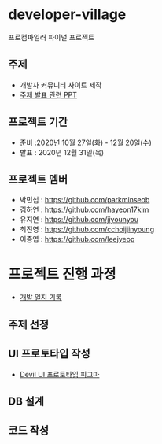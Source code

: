 # developer-village
프로컴파일러 파이널 프로젝트

## 주제
- 개발자 커뮤니티 사이트 제작
- [주제 발표 관련 PPT](https://docs.google.com/presentation/d/1YRAt4UJY--kdYYx2JAo1ukq3rW8kx6nlbPc2kJ8exfU/edit#slide=id.ga6864e8c28_3_0)

## 프로젝트 기간
- 준비 :2020년 10월 27일(화) - 12월 20일(수)
- 발표 : 2020년 12월 31일(목)

## 프로젝트 멤버 
- 박민섭 : https://github.com/parkminseob
- 김하연 : https://github.com/hayeon17kim
- 유지연 : https://github.com/jiyounyou
- 최진영 : https://github.com/cchoijjinyoung
- 이종엽 : https://github.com/leejyeop

# 프로젝트 진행 과정
- [개발 일지 기록](https://www.notion.so/48d1b112fcd04129ab601c0692ef93cb)
## 주제 선정

## UI 프로토타입 작성
- [Devil UI 프로토타입 피그마](https://www.figma.com/file/Irabu6J2iBDQ4kZk0Ze0UB/Devil-UI-Prototype?node-id=113%3A2)

## DB 설계

## 코드 작성


